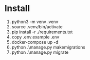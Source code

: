 # Install

1. python3 -m venv .venv 
2. source .venv/bin/activate
3. pip install -r ./requirements.txt
4. copy .env.example .env
5. docker-compose up -d
6. python .\manage.py makemigrations
7. python .\manage.py migrate